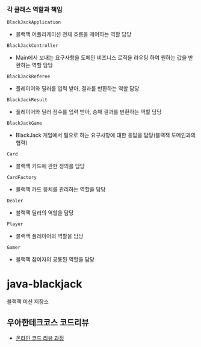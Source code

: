 ### 각 클래스 역할과 책임

`BlackJackApplication`
- 블랙잭 어플리케이션 전체 흐름을 제어하는 역할 담당

`BlackJackController`
- Main에서 보내는 요구사항을 도메인 비즈니스 로직을 라우팅 하여 원하는 값을 반환하는 역할 담당

`BlackJackReferee`
- 플레이어와 딜러를 입력 받아, 결과를 반환하는 역할 담당

`BlackJackResult`
- 플레이어와 딜러 점수를 입력 받아, 승패 결과를 반환하는 역할 담당

`BlackJackGame`
- BlackJack 게임에서 필요로 하는 요구사항에 대한 응답을 담당(블랙잭 도메인과의 협력)

`Card`
- 블랙잭 카드에 관한 정의를 담당

`CardFactory`
- 블랙잭 카드 뭉치를 관리하는 역할을 담당

`Dealer`
- 블랙잭 딜러의 역할을 담당

`Player`
- 블랙잭 플레이어의 역할을 담당

`Gamer`
- 블랙잭 참여자의 공통된 역할을 담당


# java-blackjack

블랙잭 미션 저장소

## 우아한테크코스 코드리뷰

- [온라인 코드 리뷰 과정](https://github.com/woowacourse/woowacourse-docs/blob/master/maincourse/README.md)
